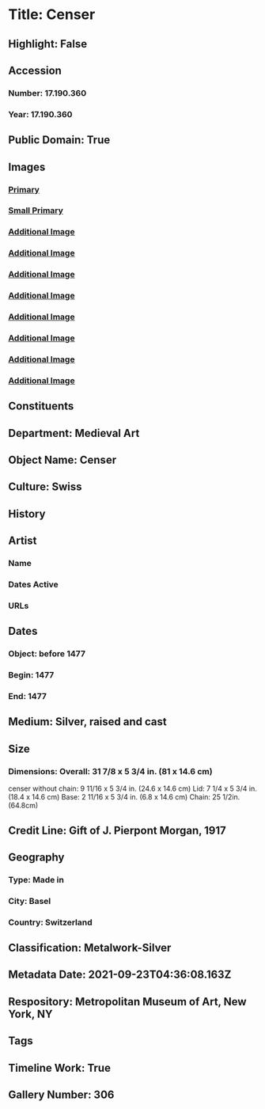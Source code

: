 # Title: Censer
## Highlight: False
## Accession
### Number: 17.190.360
### Year: 17.190.360
## Public Domain: True
## Images
### [Primary](https://images.metmuseum.org/CRDImages/md/original/DT317175.jpg)
### [Small Primary](https://images.metmuseum.org/CRDImages/md/web-large/DT317175.jpg)
### [Additional Image](https://images.metmuseum.org/CRDImages/md/original/h1_17.190.360_av1.jpg)
### [Additional Image](https://images.metmuseum.org/CRDImages/md/original/sf17-190-360s2.jpg)
### [Additional Image](https://images.metmuseum.org/CRDImages/md/original/sf17-190-360s3.jpg)
### [Additional Image](https://images.metmuseum.org/CRDImages/md/original/sf17-190-360s4.jpg)
### [Additional Image](https://images.metmuseum.org/CRDImages/md/original/sf17-190-360d3.jpg)
### [Additional Image](https://images.metmuseum.org/CRDImages/md/original/sf17-190-360d2.jpg)
### [Additional Image](https://images.metmuseum.org/CRDImages/md/original/sf17-190-360d1.jpg)
### [Additional Image](https://images.metmuseum.org/CRDImages/md/original/sf17-190-360d5.jpg)
## Constituents
## Department: Medieval Art
## Object Name: Censer
## Culture: Swiss
## History
## Artist
### Name
### Dates Active
### URLs
## Dates
### Object: before 1477
### Begin: 1477
### End: 1477
## Medium: Silver, raised and cast
## Size
### Dimensions: Overall: 31 7/8 x 5 3/4 in. (81 x 14.6 cm)
censer without chain: 9 11/16 x 5 3/4 in. (24.6 x 14.6 cm)
Lid: 7 1/4 x 5 3/4 in. (18.4 x 14.6 cm)
Base: 2 11/16 x 5 3/4 in. (6.8 x 14.6 cm)
Chain: 25 1/2in. (64.8cm)
## Credit Line: Gift of J. Pierpont Morgan, 1917
## Geography
### Type: Made in
### City: Basel
### Country: Switzerland
## Classification: Metalwork-Silver
## Metadata Date: 2021-09-23T04:36:08.163Z
## Respository: Metropolitan Museum of Art, New York, NY
## Tags
## Timeline Work: True
## Gallery Number: 306